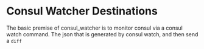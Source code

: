 # Consul Watcher Destinations
The basic premise of consul_watcher is to monitor consul via a consul watch command.  The json that is generated by consul watch, and then send a `diff`